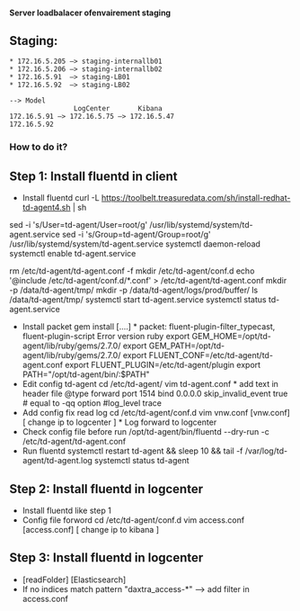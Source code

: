 #### Server loadbalacer ofenvairement staging
## Staging: 
    * 172.16.5.205 —> staging-internallb01
    * 172.16.5.206 —> staging-internallb02
    * 172.16.5.91  —> staging-LB01
    * 172.16.5.92  —> staging-LB02

    --> Model
                    LogCenter		Kibana
    172.16.5.91 —> 172.16.5.75 —> 172.16.5.47
    172.16.5.92

### How to do it?
## Step 1: Install fluentd in client
 - Install fluentd
curl -L https://toolbelt.treasuredata.com/sh/install-redhat-td-agent4.sh | sh

sed -i 's/User=td-agent/User=root/g' /usr/lib/systemd/system/td-agent.service
sed -i 's/Group=td-agent/Group=root/g' /usr/lib/systemd/system/td-agent.service
systemctl daemon-reload
systemctl enable td-agent.service

rm /etc/td-agent/td-agent.conf -f
mkdir /etc/td-agent/conf.d
echo '@include /etc/td-agent/conf.d/*.conf' > /etc/td-agent/td-agent.conf
mkdir -p /data/td-agent/tmp/
mkdir -p /data/td-agent/logs/prod/buffer/
ls /data/td-agent/tmp/
systemctl start td-agent.service
systemctl status td-agent.service
 - Install packet
        gem install [....]
            * packet: fluent-plugin-filter_typecast, fluent-plugin-script
        Error version ruby
export GEM_HOME=/opt/td-agent/lib/ruby/gems/2.7.0/
export GEM_PATH=/opt/td-agent/lib/ruby/gems/2.7.0/
export FLUENT_CONF=/etc/td-agent/td-agent.conf
export FLUENT_PLUGIN=/etc/td-agent/plugin
export PATH="/opt/td-agent/bin/:$PATH"
 - Edit config td-agent
        cd /etc/td-agent/
        vim td-agent.conf
            * add text in header file
                <source>
                    @type forward
                    port 1514
                    bind 0.0.0.0
                    skip_invalid_event true
                </source>
                <system>
                    # equal to -qq option
                    #log_level trace
                </system>  
 - Add config fix read log
        cd /etc/td-agent/conf.d
        vim vnw.conf [vnw.conf] [ change ip to logcenter ]
            * Log forward to logcenter
 - Check config file before run
        /opt/td-agent/bin/fluentd --dry-run -c /etc/td-agent/td-agent.conf
 - Run fluentd
        systemctl restart td-agent  && sleep 10 && tail -f /var/log/td-agent/td-agent.log
        systemctl status td-agent 
## Step 2: Install fluentd in logcenter
 - Install fluentd like step 1
 - Config file forword
        cd /etc/td-agent/conf.d
        vim access.conf [access.conf] [ change ip to kibana ]
## Step 3: Install fluentd in logcenter
 - [readFolder] [Elasticsearch]
 - If no indices match pattern "daxtra_access-*" --> add filter in access.conf